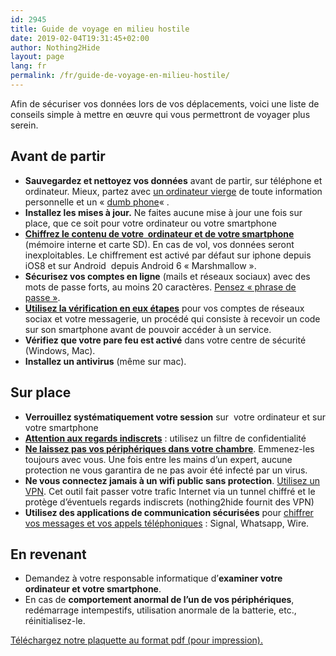 ```yaml
---
id: 2945
title: Guide de voyage en milieu hostile
date: 2019-02-04T19:31:45+02:00
author: Nothing2Hide
layout: page
lang: fr
permalink: /fr/guide-de-voyage-en-milieu-hostile/
---
```

Afin de sécuriser vos données lors de vos déplacements, voici une liste de conseils simple à mettre en œuvre qui vous permettront de voyager plus serein.

<!--more-->

## Avant de partir

  * **Sauvegardez et nettoyez vos données** avant de partir, sur téléphone et ordinateur. Mieux, partez avec [un ordinateur vierge]({{site.url}}/fr/guide-protection-numerique/un-ordinateur-sans-donnees/) de toute information personnelle et un « [dumb phone](https://fr.wikipedia.org/wiki/Nokia_N91#/media/File:N91.jpg)« .
  * **Installez les mises à jour.** Ne faites aucune mise à jour une fois sur place, que ce soit pour votre ordinateur ou votre smartphone
  * [**Chiffrez le contenu de votre&nbsp; ordinateur et de votre smartphone**]({{site.url}}/fr/guide-protection-numerique/chiffrer-le-contenu-de-vos-peripheriques/) (mémoire interne et carte SD). En cas de vol, vos données seront inexploitables. Le chiffrement est activé par défaut sur iphone depuis iOS8 et sur Android&nbsp; depuis Android 6 « Marshmallow ».
  * **Sécurisez vos comptes en ligne** (mails et réseaux sociaux) avec des mots de passe forts, au moins 20 caractères. [Pensez « phrase de passe »]({{site.url}}/fr/guide-protection-numerique/mot-de-passe-robuste/).
  * [**Utilisez la vérification en eux étapes**]({{site.url}}/fr/guide-protection-numerique/activer-la-double-authentification/) pour vos comptes de réseaux sociax et votre messagerie, un procédé qui consiste à recevoir un code sur son smartphone avant de pouvoir accéder à un service.
  * **Vérifiez que votre pare feu est activé** dans votre centre de sécurité (Windows, Mac).
  * **Installez un antivirus** (même sur mac).

## Sur place

  * **Verrouillez systématiquement votre session** sur  votre ordinateur et sur votre smartphone
  * [**Attention aux regards indiscrets**]({{site.url}}/fr/guide-protection-numerique/eviter-les-regards-indiscrets/) : utilisez un filtre de confidentialité
  * [**Ne laissez pas vos périphériques dans votre chambre**]({{site.url}}/fr/guide-protection-numerique/peripheriques-sans-surveillance/). Emmenez-les toujours avec vous. Une fois entre les mains d&rsquo;un expert, aucune protection ne vous garantira de ne pas avoir été infecté par un virus.
  * **Ne vous connectez jamais à un wifi public sans protection**. [Utilisez un VPN]({{site.url}}/fr/guide-protection-numerique/proteger-son-trafic-web-et-internet-avec-un-vpn/). Cet outil fait passer votre trafic Internet via un tunnel chiffré et le protège d&rsquo;éventuels regards indiscrets (nothing2hide fournit des VPN)
  * **Utilisez des applications de communication sécurisées** pour [chiffrer vos messages et vos appels téléphoniques]({{site.url}}/fr/guide-protection-numerique/securisez-ses-communications-sur-telephone-portable/) : Signal, Whatsapp, Wire.

## En revenant

  * Demandez à votre responsable informatique d&rsquo;**examiner votre ordinateur et votre smartphone**.
  * En cas de **comportement anormal de l&rsquo;un de vos périphériques**, redémarrage intempestifs, utilisation anormale de la batterie, etc., réinitialisez-le.

[Téléchargez notre plaquette au format pdf (pour impression).]({{site.url}}/en/wp-content/uploads/sites/2/2019/05/nothing2hide_plaquette_traits.pdf)
